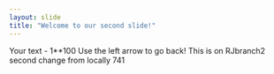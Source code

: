 ```yaml
---
layout: slide
title: "Welcome to our second slide!"
---
```


Your text - 1**100
Use the left arrow to go back!
This is on RJbranch2
second change from locally 741

